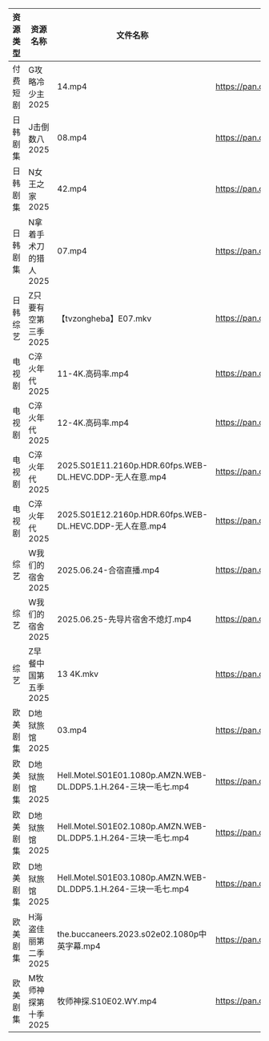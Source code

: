 | 资源类型 | 资源名称          | 文件名称                                                       | 分享链接                                | 更新时间                |
| ---- | ------------- | ---------------------------------------------------------- | ----------------------------------- | ------------------- |
| 付费短剧 | G攻略冷少主2025    | 14.mp4                                                     | https://pan.quark.cn/s/1914edeeaf5d | 2025-06-25 16:22:59 |
| 日韩剧集 | J击倒数八2025     | 08.mp4                                                     | https://pan.quark.cn/s/98fc5313c702 | 2025-06-25 21:25:00 |
| 日韩剧集 | N女王之家2025     | 42.mp4                                                     | https://pan.quark.cn/s/a85463f38f49 | 2025-06-25 16:29:39 |
| 日韩剧集 | N拿着手术刀的猎人2025 | 07.mp4                                                     | https://pan.quark.cn/s/425671cbfbc3 | 2025-06-25 01:28:58 |
| 日韩综艺 | Z只要有空第三季2025  | 【tvzongheba】E07.mkv                                        | https://pan.quark.cn/s/3cb5aefd31a4 | 2025-06-25 16:42:10 |
| 电视剧  | C淬火年代2025     | 11-4K.高码率.mp4                                              | https://pan.quark.cn/s/9fb5de6a595c | 2025-06-25 21:21:10 |
| 电视剧  | C淬火年代2025     | 12-4K.高码率.mp4                                              | https://pan.quark.cn/s/9fb5de6a595c | 2025-06-25 21:21:13 |
| 电视剧  | C淬火年代2025     | 2025.S01E11.2160p.HDR.60fps.WEB-DL.HEVC.DDP-无人在意.mp4       | https://pan.quark.cn/s/9fb5de6a595c | 2025-06-25 21:21:24 |
| 电视剧  | C淬火年代2025     | 2025.S01E12.2160p.HDR.60fps.WEB-DL.HEVC.DDP-无人在意.mp4       | https://pan.quark.cn/s/9fb5de6a595c | 2025-06-25 21:21:20 |
| 综艺   | W我们的宿舍2025    | 2025.06.24-合宿直播.mp4                                        | https://pan.quark.cn/s/f9a388d84b7d | 2025-06-25 16:41:25 |
| 综艺   | W我们的宿舍2025    | 2025.06.25-先导片宿舍不熄灯.mp4                                    | https://pan.quark.cn/s/f9a388d84b7d | 2025-06-25 16:41:28 |
| 综艺   | Z早餐中国第五季2025  | 13 4K.mkv                                                  | https://pan.quark.cn/s/8bf6a96b483b | 2025-06-25 16:38:31 |
| 欧美剧集 | D地狱旅馆2025     | 03.mp4                                                     | https://pan.quark.cn/s/10c33ae23077 | 2025-06-25 21:21:55 |
| 欧美剧集 | D地狱旅馆2025     | Hell.Motel.S01E01.1080p.AMZN.WEB-DL.DDP5.1.H.264-三块一毛七.mp4 | https://pan.quark.cn/s/10c33ae23077 | 2025-06-25 21:22:06 |
| 欧美剧集 | D地狱旅馆2025     | Hell.Motel.S01E02.1080p.AMZN.WEB-DL.DDP5.1.H.264-三块一毛七.mp4 | https://pan.quark.cn/s/10c33ae23077 | 2025-06-25 21:22:03 |
| 欧美剧集 | D地狱旅馆2025     | Hell.Motel.S01E03.1080p.AMZN.WEB-DL.DDP5.1.H.264-三块一毛七.mp4 | https://pan.quark.cn/s/10c33ae23077 | 2025-06-25 21:21:59 |
| 欧美剧集 | H海盗佳丽第二季2025  | the.buccaneers.2023.s02e02.1080p中英字幕.mp4                   | https://pan.quark.cn/s/f105070abaee | 2025-06-25 16:24:18 |
| 欧美剧集 | M牧师神探第十季2025  | 牧师神探.S10E02.WY.mp4                                         | https://pan.quark.cn/s/7dc41afe3631 | 2025-06-25 21:28:31 |
